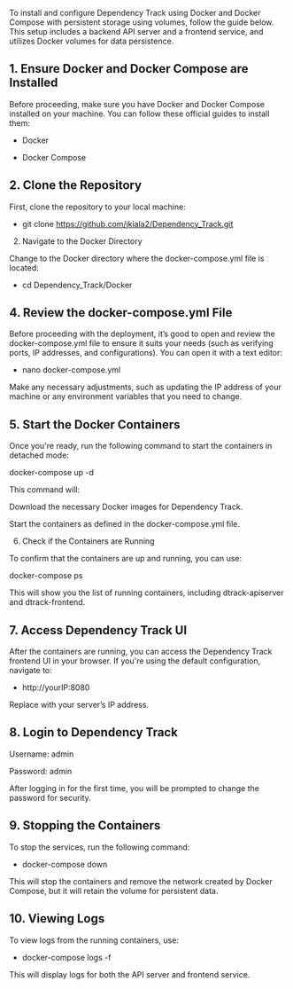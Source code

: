 
To install and configure Dependency Track using Docker and Docker Compose with persistent storage using volumes, follow the guide below. This setup includes a backend API server and a frontend service, and utilizes Docker volumes for data persistence.

## 1. Ensure Docker and Docker Compose are Installed
Before proceeding, make sure you have Docker and Docker Compose installed on your machine. You can follow these official guides to install them:

- Docker 
  
- Docker Compose

## 2. Clone the Repository
First, clone the repository to your local machine:

- git clone https://github.com/jkiala2/Dependency_Track.git

2. Navigate to the Docker Directory

Change to the Docker directory where the docker-compose.yml file is located:

- cd Dependency_Track/Docker

## 4. Review the docker-compose.yml File

Before proceeding with the deployment, it’s good to open and review the docker-compose.yml file to ensure it suits your needs (such as verifying ports, IP addresses, and configurations). You can open it with a text editor:

- nano docker-compose.yml

Make any necessary adjustments, such as updating the IP address of your machine or any environment variables that you need to change.

## 5. Start the Docker Containers

Once you're ready, run the following command to start the containers in detached mode:

docker-compose up -d

This command will:

Download the necessary Docker images for Dependency Track.

Start the containers as defined in the docker-compose.yml file.

6. Check if the Containers are Running

To confirm that the containers are up and running, you can use:

docker-compose ps

This will show you the list of running containers, including dtrack-apiserver and dtrack-frontend.

## 7. Access Dependency Track UI

After the containers are running, you can access the Dependency Track frontend UI in your browser. If you're using the default configuration, navigate to:

- http://yourIP:8080

Replace <yourIP> with your server’s IP address.

## 8. Login to Dependency Track

Username: admin

Password: admin

After logging in for the first time, you will be prompted to change the password for security.

## 9. Stopping the Containers

To stop the services, run the following command:

- docker-compose down

This will stop the containers and remove the network created by Docker Compose, but it will retain the volume for persistent data.

## 10. Viewing Logs

To view logs from the running containers, use:

- docker-compose logs -f

This will display logs for both the API server and frontend service.
